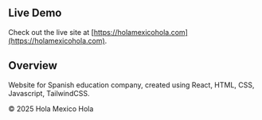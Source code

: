 ## Live Demo

Check out the live site at [https://holamexicohola.com](https://holamexicohola.com).

## Overview

Website for Spanish education company, created using React, HTML, CSS, Javascript, TailwindCSS.

© 2025 Hola Mexico Hola
